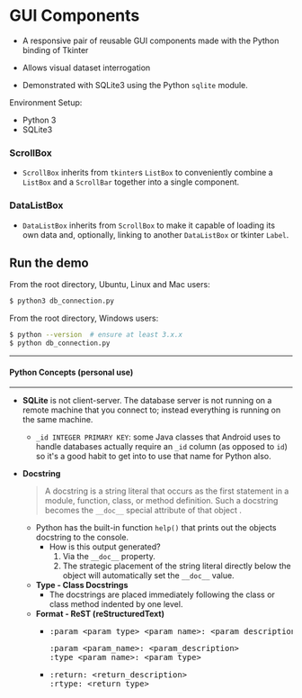 # GUI Components

- A responsive pair of reusable GUI components made with the Python
 binding of Tkinter
 
- Allows visual dataset interrogation

- Demonstrated with SQLite3 using the Python `sqlite` module.
 
Environment Setup:

- Python 3
- SQLite3

### ScrollBox
- `ScrollBox` inherits from `tkinter`s `ListBox` to conveniently combine a
 `ListBox` and a `ScrollBar` together into a single component.

### DataListBox
- `DataListBox` inherits from `ScrollBox` to make it capable of loading its own
 data and, optionally, linking to another `DataListBox` or tkinter `Label`.

## Run the demo
From the root directory, Ubuntu, Linux and Mac users:

```bash
$ python3 db_connection.py
```
From the root directory, Windows users:
```bash
$ python --version  # ensure at least 3.x.x
$ python db_connection.py
```

<hr>

#### Python Concepts (personal use)

<hr>

* **SQLite** is not client-server. The database server is not
 running on a remote machine that you connect to; instead everything is
 running on the same machine.
  * <code>_id INTEGER PRIMARY KEY</code>: some Java classes that
   Android uses to handle databases actually require an `_id` column (as
   opposed to `id`) so it's a good habit to get into to use that name for
    Python also.

* **Docstring**
  <blockquote>A docstring is a string literal that occurs as the first
   statement in a module, function, class, or method definition. Such a
    docstring becomes the <code>__doc__</code> special attribute of that object
    .</blockquote>
 
  * Python has the built-in function `help()` that prints out the objects
   docstring to the console. 
    * How is this output generated? 
      1.  Via the `__doc__` property.
      2. The strategic placement of the string literal directly below the
       object will automatically set the `__doc__` value.
  * **Type - Class Docstrings**
    * The docstrings are placed immediately following the class or class
     method indented by one level.
  * **Format - ReST (reStructuredText)**
    * <pre>
      :param &lt;param_type> &lt;param_name>: &lt;param_description>
      </pre>
      <pre>
      :param &lt;param_name>: &lt;param_description>
      :type &lt;param_name>: &lt;param_type>
      </pre>
    * <pre>
      :return: &lt;return_description>
      :rtype: &lt;return_type>
      </pre>

  

